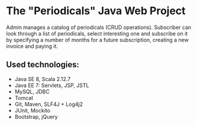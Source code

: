 # The "Periodicals" Java Web Project
Admin manages a catalog of periodicals (CRUD operations).
Subscriber can look through a list of periodicals, select interesting one and subscribe on it by specifying a number of months for a future subscription, creating a new invoice and paying it.

## Used technologies:
* Java SE 8, Scala 2.12.7
* Java EE 7: Servlets, JSP, JSTL
* MySQL, JDBC
* Tomcat
* Git, Maven, SLF4J + Log4j2
* JUnit, Mockito
* Bootstrap, jQuery
